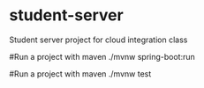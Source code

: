 # student-server
Student server project for cloud integration class

#Run a project with maven
./mvnw spring-boot:run

#Run a project with maven
./mvnw test

